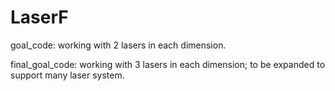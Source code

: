 # LaserF

goal_code: working with 2 lasers in each dimension. 

final_goal_code: working with 3 lasers in each dimension; to be expanded to support many laser system.
